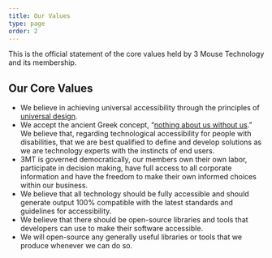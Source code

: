 ```yaml
---
title: Our Values
type: page
order: 2
---
```


This is the official statement of the core values held by 3 Mouse Technology and its membership.

## Our Core Values

* We believe in achieving universal accessibility through the principles of [universal design][2].
* We accept the ancient Greek concept, “[nothing about us without us][1].” We believe that, regarding technological accessibility for people with disabilities, that we are best qualified to define and develop solutions as we are technology experts with the instincts of end users.
*   3MT is governed democratically, our members own their own labor, participate in decision making, have full access to all corporate information and have the freedom to make their own informed choices within our business.
* We believe that all technology  should be fully accessible and should generate output 100%  compatible with the latest standards and guidelines for accessibility.
*   We believe that there should be open-source libraries and tools that developers can use to  make their software accessible. 
* We will open-source any generally useful libraries or tools that we produce whenever we can do so.

 [1]: http://en.wikipedia.org/wiki/Nothing_About_Us_Without_Us
[2]: http://en.wikipedia.org/wiki/Universal_design

